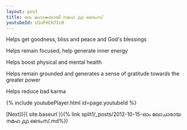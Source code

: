 ```yaml
---
layout: post
title: ഓം മഹാകയായി നമഹ ൧൧ ടൈംസ്
youtubeId: U1uFHCH71c0
---
```

 
 
Helps get goodness, bliss and peace and God's blessings
 
Helps remain focused, help generate inner energy 
 
Helps boost physical and mental health 
 
Helps remain grounded and generates a sense of gratitude towards the greater power 
 
Helps reduce bad karma
 
 
 
 


{% include youtubePlayer.html id=page.youtubeId %}
 
[Next]({{ site.baseurl }}{% link  split1/_posts/2012-10-15-ഓം ഖോചാരായ നമഹ ൧൧ ടൈംസ്.md%})
 
